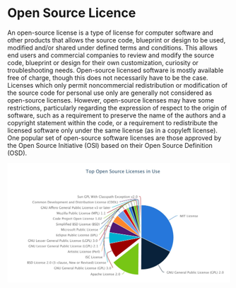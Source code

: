 # Open Source Licence

An open-source license is a type of license for computer software and other products that allows the source code, blueprint or design to be used, modified and/or shared under defined terms and conditions. This allows end users and commercial companies to review and modify the source code, blueprint or design for their own customization, curiosity or troubleshooting needs. Open-source licensed software is mostly available free of charge, though this does not necessarily have to be the case. Licenses which only permit noncommercial redistribution or modification of the source code for personal use only are generally not considered as open-source licenses. However, open-source licenses may have some restrictions, particularly regarding the expression of respect to the origin of software, such as a requirement to preserve the name of the authors and a copyright statement within the code, or a requirement to redistribute the licensed software only under the same license \(as in a copyleft license\). One popular set of open-source software licenses are those approved by the Open Source Initiative \(OSI\) based on their Open Source Definition \(OSD\).

![](../.gitbook/assets/image%20%283%29.png)





